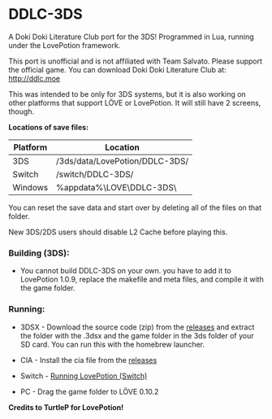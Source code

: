 # DDLC-3DS
A Doki Doki Literature Club port for the 3DS! Programmed in Lua, running under the LovePotion framework.

This port is unofficial and is not affiliated with Team Salvato. Please support the official game. You can download Doki Doki Literature Club at: http://ddlc.moe

This was intended to be only for 3DS systems, but it is also working on other platforms that support LÖVE or LovePotion. It will still have 2 screens, though.

**Locations of save files:**

| Platform | Location                       |
|----------|--------------------------------|
| 3DS      | /3ds/data/LovePotion/DDLC-3DS/ |
| Switch   | /switch/DDLC-3DS/              |
| Windows  | %appdata%\LOVE\DDLC-3DS\       |

You can reset the save data and start over by deleting all of the files on that folder.

New 3DS/2DS users should disable L2 Cache before playing this.

### Building (3DS):
- You cannot build DDLC-3DS on your own. you have to add it to LovePotion 1.0.9, replace the makefile and meta files, and compile it with the game folder.

### Running:
- 3DSX - Download the source code (zip) from the [releases](https://github.com/LukeZGD/DDLC-3DS/releases) and extract the folder with the .3dsx and the game folder in the 3ds folder of your SD card. You can run this with the homebrew launcher.

- CIA - Install the cia file from the [releases](https://github.com/LukeZGD/DDLC-3DS/releases)

- Switch - [Running LovePotion (Switch)](https://github.com/TurtleP/LovePotion/wiki/Running-(Switch))

- PC - Drag the game folder to LÖVE 0.10.2

**Credits to TurtleP for LovePotion!**
